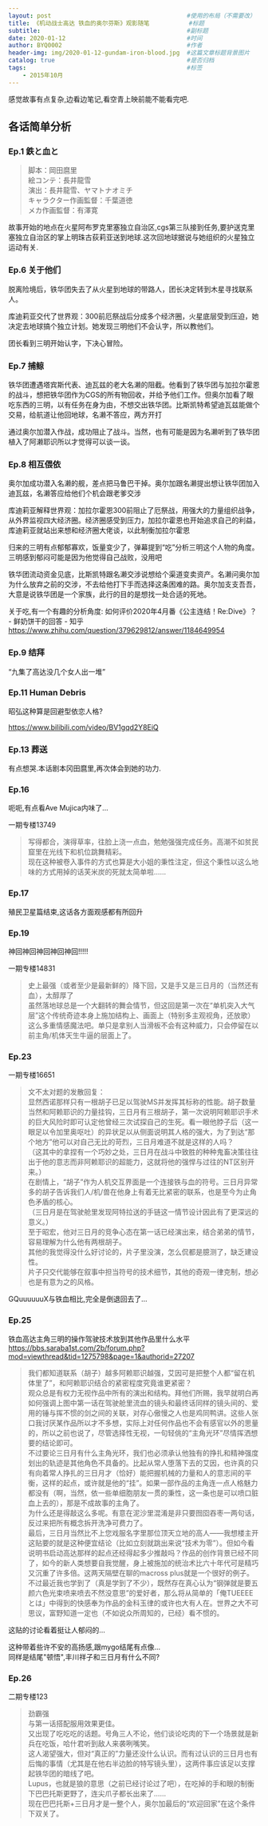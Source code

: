 ```yaml
---
layout: post                                      #使用的布局（不需要改）
title: 《机动战士高达 铁血的奥尔芬斯》观影随笔           #标题
subtitle:                                         #副标题
date: 2020-01-12                                  #时间
author: BYQ0002                                   #作者
header-img: img/2020-01-12-gundam-iron-blood.jpg  #这篇文章标题背景图片
catalog: true                                     #是否归档
tags:                                             #标签
    - 2015年10月
---
```


感觉故事有点复杂,边看边笔记,看空青上映前能不能看完吧.

## 各话简单分析

### Ep.1 鉄と血と

>脚本：岡田麿里  
絵コンテ：長井龍雪  
演出：長井龍雪、ヤマトナオミチ  
キャラクター作画監督：千葉道徳  
メカ作画監督：有澤寛

故事开始的地点在火星阿布罗克里塞独立自治区,cgs第三队接到任务,要护送克里塞独立自治区的掌上明珠古荻莉亚送到地球.这次回地球据说与她组织的火星独立运动有关.

### Ep.6 关于他们

脱离险境后，铁华团失去了从火星到地球的带路人，团长决定转到木星寻找联系人。

库迪莉亚交代了世界观：300前厄祭战后分成多个经济圈，火星底层受到压迫，她决定去地球搞个独立计划。她发现三明他们不会认字，所以教他们。

团长看到三明开始认字，下决心冒险。

### Ep.7 捕鲸

铁华团遭遇塔宾斯代表、迪瓦兹的老大名濑的阻截。他看到了铁华团与加拉尔霍恩的战斗，想把铁华团作为CGS的所有物回收，并给予他们工作。但奥尔加看了眼吃东西的三明，以有任务在身为由，不想交出铁华团。比斯凯特希望迪瓦兹能做个交易，给航道让他回地球，名濑不答应，两方开打

通过奥尔加潜入作战，成功阻止了战斗。当然，也有可能是因为名濑听到了铁华团植入了阿濑耶识所以才觉得可以谈一谈。

### Ep.8 相互偎依

奥尔加成功潜入名濑的舰，差点把马鲁巴干掉。奥尔加跟名濑提出想让铁华团加入迪瓦兹，名濑答应给他们个机会跟老爹交涉

库迪莉亚解释世界观：加拉尔霍恩300前阻止了厄祭战，用强大的力量组织战争，从外界监视四大经济圈。经济圈感受到压力，加拉尔霍恩也开始追求自己的利益，库迪莉亚就站出来想和经济圈大佬谈，以此制衡加拉尔霍恩

归来的三明有点郁郁寡欢，饭量变少了，弹幕提到“吃”分析三明这个人物的角度。三明感到郁闷可能是因为他觉得自己战败，没用吧

铁华团流动资金见底，比斯凯特跟名濑交涉说想给个渠道变卖资产。名濑问奥尔加为什么放弃之前的交涉，不去给他打下手而选择这条困难的路。奥尔加支支吾吾，大意是说铁华团是一个家族，此行的目的是想找一处合适的死地。

关于吃,有一个有趣的分析角度:
如何评价2020年4月番《公主连结！Re:Dive》？ - 鲜奶饼干的回答 - 知乎
https://www.zhihu.com/question/379629812/answer/1184649954

### Ep.9 结拜

“九集了高达没几个女人出一堆”

### Ep.11 Human Debris

昭弘这种算是回避型依恋人格?

https://www.bilibili.com/video/BV1gqd2Y8EiQ

### Ep.13 葬送

有点想哭.本话剧本冈田麿里,再次体会到她的功力.

### Ep.16

呃呃,有点看Ave Mujica内味了...

一期专楼13749  
>写得都合，演得草率，往脸上浇一点血，勉勉强强完成任务。高潮不如贫民窟里在光线下和机位跳舞精彩。  
现在这种被卷入事件的方式也算是大小姐的秉性注定，但这个秉性以这么地味的方式用掉的话芙米炭的死就太简单啦……

### Ep.17

殖民卫星篇结束,这话各方面观感都有所回升

### Ep.19

神回神回神回神回神回!!!!!

一期专楼14831
>史上最强（或者至少是最新鲜的）降下回，又是手又是三日月的（当然还有血），太醇厚了  
虽然落地球总是一个大翻转的舞会情节，但这回是第一次在“单机突入大气层”这个传统奇迹本身上施加结构上、画面上（特别多主观视角，还放歌）这么多重情感魔法吧。单只是拿别人当滑板不会有这种威力，只会停留在以前主角/机体天生牛逼的层面上了。

### Ep.23


一期专楼16651

>文不太对题的发散回复：  
显然西诺那样只有一根胡子已足以驾驶MS并发挥其标称的性能。胡子数量当然和阿赖耶识的力量挂钩，三日月有三根胡子，第一次说明阿赖耶识手术的巨大风险时即可认定他曾经三次试探自己的生死。看一眼他脖子后（这一眼足以令加里奥呕吐）的异状足以从侧面说明其人格的强大，为了到达“那个地方”他可以对自己无比的苛烈，三日月难道不就是这样的人吗？  
（这其中的拿捏有一个巧妙之处，三日月在战斗中致胜的种种鬼畜决策往往出于他的意志而非阿赖耶识的超能力，这就将他的强悍与过往的NT区别开来。）  
在剧情上，“胡子”作为人机交互界面是一个连接铁与血的符号。三日月异常多的胡子告诉我们人/机/兽在他身上有着无比紧密的联系，也是至今为止角色矛盾的核心。  
（三日月是在驾驶舱里发现阿特拉送的手链这一情节设计因此有了更深远的意义。）  
至于昭宏，他对三日月的竞争心态在第一话已经演出来，结合弟弟的情节，容易理解为什么他有两根胡子。  
其他的我觉得没什么好讨论的，片子里没演，怎么侃都是臆测了，缺乏建设性。  
片子只交代能够在叙事中担当符号的技术细节，其他的奇观一律克制，想必也是有意为之的风格。

GQuuuuuuX与铁血相比,完全是倒退回去了...

### Ep.25

铁血高达主角三明的操作驾驶技术放到其他作品里什么水平  
https://bbs.saraba1st.com/2b/forum.php?mod=viewthread&tid=1275798&page=1&authorid=27207  
>我们都知道联系（胡子）越多阿赖耶识越强，艾因可是把整个人都“留在机体里了”，和阿赖耶识结合的紧密程度究竟谁更紧密？  
观众总是有权力无视作品中所有的演出和结构。拜他们所赐，我早就明白再如何强调上图中第一话在驾驶舱里流血的镜头和最终话同样的镜头间的、爱用的锤与挥不惯的剑之间的关联，对存心傲慢之人也是鸡同鸭讲。这些人张口我讨厌某作品所以才不多想，实际上对任何作品也不会有感官以外的思量的，所以之前也说了，尽管选择性无视，一句轻佻的“主角光环”尽情挥洒想要的结论即可。  
不过要论三日月有什么主角光环，我们也必须承认他独有的挣扎和精神强度划出的轨迹是其他角色不具备的。比起从常人堕落下去的艾因，也许真的只有向着常人挣扎的三日月才（恰好）能把握机械的力量和人的意志间的平衡，这样的起点，或许就是他的“挂”。如果一部作品的主角连一点人格魅力都没有（啊，当然，依一些单细胞朋友一贯的秉性，这一条也是可以喷口脏血上去的），那是不成故事的主角了。  
为什么还是得敲这么多呢。有意在泥沙里混淆是非只要囫囵吞枣一两句话，反过来把所有概念拆开洗净可费力了。  
最后，三日月当然比不上您戏服名字里那位顶天立地的高人——我想楼主开这贴要的就是这种便宜结论（比如立刻就跳出来说“技术为零”）。但如今看说明书启动高达那样的起点还经得起多少推敲吗？作品的创作背景已经不同了，如今的新人类想要自我觉醒，身上被施加的统治术比六十年代可是精巧又沉重了许多倍。这两天隔壁在聊的macross plus就是一个很好的例子。  
不过最近我也学到了（真是学到了不少），既然存在真心认为“钢弹就是要五颜六色光束喷来喷去不然没意思”的爱好者，那么将从简单的「俺TUEEEEとは」中得到的快感奉为作品的金科玉律的或许也大有人在。世界之大不可思议，富野知道一定也（不如说众所周知的，已经）看不惯的。

这贴的讨论看着挺让人郁闷的...

这种带着些许不安的高扬感,跟mygo结尾有点像...  
同样是结尾"顿悟",丰川祥子和三日月有什么不同?

### Ep.26

二期专楼123
>劲霸强  
与第一话搭配服用效果更佳。  
又出现了吃吃吃的话题。号角三人不论，他们谈论吃肉的下一个场景就是新兵在吃饭，哈什君听到敌人来袭咧嘴笑。  
这人渴望强大，但对“真正的”力量还没什么认识。而有过认识的三日月也有后悔的事情（尤其是在他右半边脸的特写镜头里），这两件事应该足以支撑起铁华团的暗线了吧。  
Lupus，也就是狼的意思（之前已经讨论过了吧），在吃掉的手和眼的制衡下巴巴托斯更野了，连尖爪子都长出来了……  
现在巴巴托斯+三日月才是一整个人，奥尔加最后的“欢迎回家”在这个条件下双关了。
